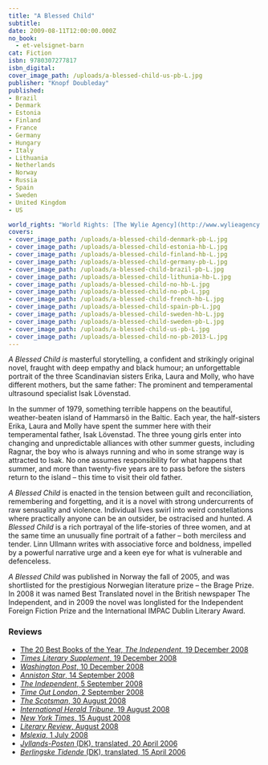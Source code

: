 ```yaml
---
title: "A Blessed Child"
subtitle:
date: 2009-08-11T12:00:00.000Z
no_book:
  - et-velsignet-barn
cat: Fiction
isbn: 9780307277817
isbn_digital:
cover_image_path: /uploads/a-blessed-child-us-pb-L.jpg
publisher: "Knopf Doubleday"
published:
- Brazil
- Denmark
- Estonia
- Finland
- France
- Germany
- Hungary
- Italy
- Lithuania
- Netherlands
- Norway
- Russia
- Spain
- Sweden
- United Kingdom
- US

world_rights: "World Rights: [The Wylie Agency](http://www.wylieagency.com/)"
covers:
- cover_image_path: /uploads/a-blessed-child-denmark-pb-L.jpg
- cover_image_path: /uploads/a-blessed-child-estonia-hb-L.jpg
- cover_image_path: /uploads/a-blessed-child-finland-hb-L.jpg
- cover_image_path: /uploads/a-blessed-child-germany-pb-L.jpg
- cover_image_path: /uploads/a-blessed-child-brazil-pb-L.jpg
- cover_image_path: /uploads/a-blessed-child-lithunia-hb-L.jpg
- cover_image_path: /uploads/a-blessed-child-no-hb-L.jpg
- cover_image_path: /uploads/a-blessed-child-no-pb-L.jpg
- cover_image_path: /uploads/a-blessed-child-french-hb-L.jpg
- cover_image_path: /uploads/a-blessed-child-spain-pb-L.jpg
- cover_image_path: /uploads/a-blessed-child-sweden-hb-L.jpg
- cover_image_path: /uploads/a-blessed-child-sweden-pb-L.jpg
- cover_image_path: /uploads/a-blessed-child-us-pb-L.jpg
- cover_image_path: /uploads/a-blessed-child-no-pb-2013-L.jpg
---
```

*A Blessed Child is* masterful storytelling, a confident and strikingly   original novel, fraught with deep empathy and black humour; an unforgettable   portrait of the three Scandinavian sisters Erika, Laura and Molly, who have   different mothers, but the same father: The prominent and temperamental   ultrasound specialist Isak Lövenstad.

In the  summer of 1979, something terrible happens on the beautiful, weather-beaten island of Hammarsö in the Baltic. Each year, the  half-sisters Erika, Laura and Molly have spent the summer here with their  temperamental father, Isak Lövenstad. The three young girls enter into changing  and unpredictable alliances with other summer guests, including Ragnar, the boy  who is always running and who in some strange way is attracted to Isak.
No one assumes responsibility for  what happens that summer, and more than twenty-five years are to pass before  the sisters return to the island – this time to visit their old father.

*A Blessed Child* is enacted in the  tension between guilt and reconciliation, remembering and forgetting, and it is  a novel with strong undercurrents of raw sensuality and violence. Individual  lives swirl into weird constellations where practically anyone can be an  outsider, be ostracised and hunted. *A  Blessed Child* is a rich portrayal of the life-stories of three women, and  at the same time an unusually fine portrait of a father – both merciless and  tender. Linn Ullmann writes with associative force and boldness, impelled by a  powerful narrative urge and a keen eye for what is vulnerable and defenceless.  

*A Blessed Child* was published in Norway the fall of 2005, and was shortlisted for the prestigious Norwegian literature prize – the Brage Prize. In 2008 it was named Best Translated novel in the British newspaper The Independent, and in 2009 the novel was longlisted for the Independent Foreign Fiction Prize and the International IMPAC Dublin Literary Award.


### Reviews

- [The 20 Best Books of the Year, *The Independent*, 19 December 2008](/assets/files/20-best-Independent-19-12-2008.pdf)  
- [*Times Literary Supplement*, 19 December 2008](/assets/files/TLS-19-12-2008.pdf)  
- [*Washington Post*, 10 December 2008](/assets/files/Washington-Post-10-12-2008.pdf)  
- [*Anniston Star*, 14 September 2008](/assets/files/Anniston-Star-14-09-2008.pdf)  
- [*The Independent*, 5 September 2008](http://www.independent.co.uk/arts-entertainment/books/reviews/a-blessed-child-by-linn-ullmann-trans-sarah-death-919292.html)  
- [*Time Out London*, 2 September 2008](/assets/files/Time-Out-London-02-09-2008.pdf)  
- [*The Scotsman*, 30 August 2008](/assets/files/Scotsman-30-08-2008.pdf)  
- [*International Herald Tribune*, 19 August 2008](/assets/files/International-Herald-Tribune-19-08-2008.pdf)  
- [*New York Times*, 15 August 2008](http://www.nytimes.com/2008/08/17/books/review/DErasmo-t.html?_r=2)  
- [*Literary Review*, August 2008](/assets/files/Literary-Review-aug-2008.pdf)  
- [*Mslexia*, 1 July 2008](/assets/files/Mslexia-01-07-2008.pdf)  
- [*Jyllands-Posten* (DK), translated, 20 April 2006](/assets/files/Jyllands-Posten-EN-20-04-2006.pdf)  
- [*Berlingske Tidende* (DK), translated, 15 April 2006](/assets/files/Berlingske-Tidende-EN-15-04-2006.pdf)  
